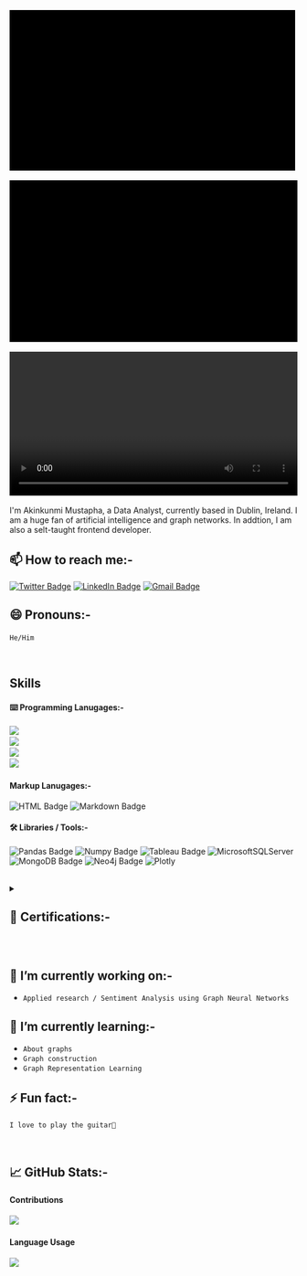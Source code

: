 [![Akin's GitHub Banner](assets/GitHubHeader.gif)](https://www.linkedin.com/in/akinkunmi-mustapha-b866611a6/)

<center>
  <img src="./assets/GitHubHeader.gif" width="100%" height="4%"> </img>
</center>

<video src="assets/GitHubHeader.mp4" width="100%" height="4%" autoplay='autoplay' loop='loop'></video>

I'm Akinkunmi Mustapha, a Data Analyst, currently based in Dublin, Ireland. I am a huge fan of artificial intelligence and graph networks. In addtion, I am also a selt-taught frontend developer.


<!-- Social Badges -->
## 📫 How to reach me:-
[![Twitter Badge](https://img.shields.io/badge/Twitter-1DA1F2?style=for-the-badge&logo=twitter&logoColor=white)](https://twitter.com/akin__m)
[![LinkedIn Badge](https://img.shields.io/badge/LinkedIn-0077B5?style=for-the-badge&logo=linkedin&logoColor=white)](https://www.linkedin.com/in/akinkunmi-mustapha-b866611a6/)
[![Gmail Badge](https://img.shields.io/badge/Gmail-D14836?style=for-the-badge&logo=gmail&logoColor=white)](mailto:akinkunmimustapha1@gmail.com)

## 😄 Pronouns:-
`He/Him`

<br>

<!-- Skills -->
## Skills
#### ⌨️ Programming Lanugages:-
![](https://img.shields.io/badge/Python-3776AB?style=for-the-badge&logo=python&logoColor=white)
</br>
![](https://img.shields.io/badge/R-276DC3?style=for-the-badge&logo=r&logoColor=white)
</br>
![](https://img.shields.io/badge/SQL-276DC3?style=for-the-badge&logo=sql&logoColor=white)
</br>
![](https://img.shields.io/badge/JavaScript-323330?style=for-the-badge&logo=javascript&logoColor=F7DF1E)

#### Markup Lanugages:-
![HTML Badge](https://img.shields.io/badge/HTML-239120?style=for-the-badge&logo=html5&logoColor=white)
![Markdown Badge](https://img.shields.io/badge/Markdown-000000?style=for-the-badge&logo=markdown&logoColor=white)

#### 🛠 Libraries / Tools:-
![Pandas Badge](https://img.shields.io/badge/Pandas-276DC3?style=for-the-badge&logo=pandas&logoColor=white)
![Numpy Badge](https://img.shields.io/badge/Numpy-276DC3?style=for-the-badge&logo=numpy&logoColor=white)
![Tableau Badge](https://img.shields.io/badge/Tableau-276DC3?style=for-the-badge&logo=tableau&logoColor=white)
![MicrosoftSQLServer](https://img.shields.io/badge/Microsoft%20SQL%20Sever-CC2927?style=for-the-badge&logo=microsoft%20sql%20server&logoColor=white)
![MongoDB Badge](https://img.shields.io/badge/MongoDB-4EA94B?style=for-the-badge&logo=mongodb&logoColor=white)
![Neo4j Badge](https://img.shields.io/badge/Neo4j-4EA94B?style=for-the-badge&logo=neo4j&logoColor=white&color=blue)
![Plotly](https://img.shields.io/badge/Plotly-%233F4F75.svg?style=for-the-badge&logo=plotly&logoColor=white)

<br>

<details>
  <summary><h2>📄 Certifications:-</h2></summary>
  <a href='https://freecodecamp.org/certification/kunmi/javascript-algorithms-and-data-structures'>Javascripty Algorithms and Data Structures</a>
  <br>
  <a href='https://graphacademy.neo4j.com/u/a8e74ff6-2081-4095-a80e-69ed59a5220c/neo4j-fundamentals/#.YkGijfEuZUc.link'>Neo4j Fundamentals</a>
  <br>
  <a href='https://graphacademy.neo4j.com/u/a8e74ff6-2081-4095-a80e-69ed59a5220c/cypher-fundamentals/#.YkGiuaUSH8o.link'>Cypher Fundamentals</a>
</details>


&nbsp;
&nbsp;
&nbsp;
&nbsp;
&nbsp;

## 🔭 I’m currently working on:-
- `Applied research / Sentiment Analysis using Graph Neural Networks`


## 🌱 I’m currently learning:-
- `About graphs`
- `Graph construction`
- `Graph Representation Learning`


## ⚡ Fun fact:-
`I love to play the guitar🎸`

&nbsp;
&nbsp;
&nbsp;
&nbsp;
&nbsp;

## 📈 GitHub Stats:-

#### Contributions
![](https://github-readme-stats.vercel.app/api?username=OlamideMustapha&show_icons=true&theme=white)
<!-- ![Anurag's GitHub stats](https://github-readme-stats.vercel.app/api?username=anuraghazra&show_icons=true&theme=radical) -->

#### Language Usage
![](https://github-readme-stats.vercel.app/api/top-langs/?username=OlamideMustapha&layout=compact)
</detail>

<!--
**OlamideMustapha/OlamideMustapha** is a ✨ _special_ ✨ repository because its `README.md` (this file) appears on your GitHub profile.

Here are some ideas to get you started:

- 🔭 I’m currently working on ...
- 🌱 I’m currently learning ...
- 👯 I’m looking to collaborate on ...
- 🤔 I’m looking for help with ...
- 💬 Ask me about ...
- 📫 How to reach me: ...
- 😄 Pronouns: ...
- ⚡ Fun fact: ...
-->
